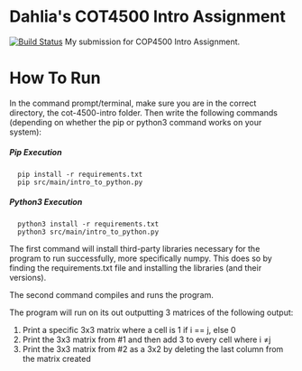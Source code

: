 # Dahlia's COT4500 Intro Assignment

[![Build Status](https://travis-ci.org/joemccann/dillinger.svg?branch=master)](https://travis-ci.org/joemccann/dillinger)
My submission for COP4500 Intro Assignment. 

# How To Run
In the command prompt/terminal, make sure you are in the correct directory, the cot-4500-intro folder. Then write the following commands (depending on whether the pip or python3 command works on your system):
##### Pip Execution
```
  pip install -r requirements.txt
  pip src/main/intro_to_python.py
```
##### Python3 Execution
```
  python3 install -r requirements.txt
  python3 src/main/intro_to_python.py
```

The first command will install third-party libraries necessary for the program to run successfully, more specifically numpy. This does so by finding the requirements.txt file and installing the libraries (and their versions).  

The second command compiles and runs the program.

The program will run on its out outputting 3 matrices of the following output:
1. Print a specific 3x3 matrix where a cell is 1 if i == j, else 0
2. Print the 3x3 matrix from #1 and then add 3 to every cell where i ≠j
3. Print the 3x3 matrix from #2 as a 3x2 by deleting the last column from the matrix created


